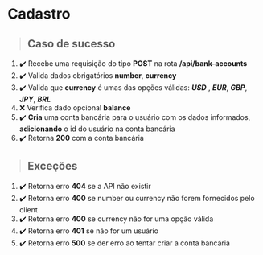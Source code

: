 # Cadastro

> ## Caso de sucesso

1. ✔️ Recebe uma requisição do tipo **POST** na rota **/api/bank-accounts**
2. ✔️ Valida dados obrigatórios **number**, **currency**
3. ✔️ Valida que **currency** é umas das opções válidas: **_USD_** , **_EUR_**, **_GBP_**, **_JPY_**, **_BRL_**
4. ❌ Verifica dado opcional **balance**
5. ✔️ **Cria** uma conta bancária para o usuário com os dados informados, **adicionando** o id do usuário na conta bancária
6. ✔️ Retorna **200** com a conta bancária

> ## Exceções

1. ✔️ Retorna erro **404** se a API não existir
2. ✔️ Retorna erro **400** se number ou currency não forem fornecidos pelo client
3. ✔️ Retorna erro **400** se currency não for uma opção válida
4. ✔️ Retorna erro **401** se não for um usuário
5. ✔️ Retorna erro **500** se der erro ao tentar criar a conta bancária

